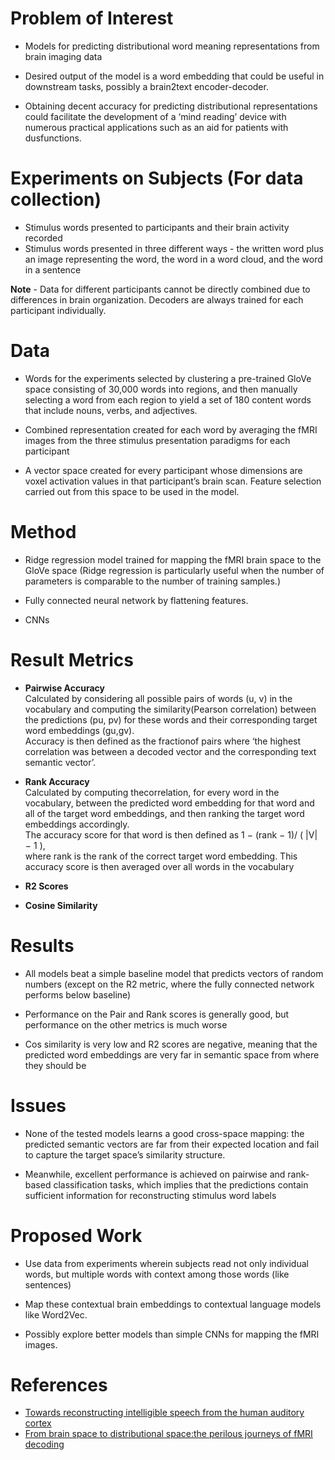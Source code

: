 # Problem of Interest

*  Models for predicting distributional word meaning representations from
brain imaging data

* Desired output of the model is a word embedding that could be useful in downstream tasks, possibly a brain2text encoder-decoder. 

* Obtaining decent accuracy for predicting distributional representations could facilitate the development of
a ‘mind reading’ device with numerous practical applications such as an aid for patients with dusfunctions.


# Experiments on Subjects (For data collection)

* Stimulus words presented to participants and their brain activity recorded
* Stimulus words presented in three different ways - the written word plus an image representing the word, the
word in a word cloud, and the word in a sentence

<b>Note</b> - Data for different participants cannot be directly combined due to differences in brain organization. Decoders are always
trained for each participant individually.


# Data


* Words for the experiments selected by clustering a pre-trained GloVe space consisting of 30,000 words into regions, and then
manually selecting a word from each region to yield a set of 180 content words that include nouns, verbs, and adjectives.

* Combined representation created for each word by averaging the fMRI images from the three stimulus presentation paradigms for each participant

* A vector space created for every participant whose dimensions are voxel activation values
in that participant’s brain scan. Feature selection carried out from this space to be used in the model.


# Method


* Ridge regression model trained for mapping the fMRI brain space to the GloVe space (Ridge regression is particularly useful when the number of parameters is comparable to the number of training samples.)

* Fully connected neural network by flattening features.

* CNNs


# Result Metrics


* <b>Pairwise Accuracy</b><br>
Calculated by considering all possible pairs of words (u, v) in the vocabulary and computing the similarity(Pearson correlation) between
the predictions (pu, pv) for these words and their corresponding target word embeddings (gu,gv). <br>
Accuracy is then defined as the fractionof pairs where ‘the highest correlation was between a decoded vector and the corresponding
text semantic vector’.

* <b>Rank Accuracy</b><br>
Calculated by computing thecorrelation, for every word in the vocabulary, between the predicted word embedding for that word
and all of the target word embeddings, and then ranking the target word embeddings accordingly.<br>
The accuracy score for that word is then defined as 1 − (rank − 1)/ ( |V| − 1 ), <br>
where rank is the rank of the correct target word embedding. This accuracy score is then averaged over
all words in the vocabulary

* <b>R2 Scores</b>

* <b>Cosine Similarity</b>


# Results 

* All models beat a simple baseline model that predicts vectors of random numbers (except
on the R2 metric, where the fully connected network performs below baseline)

* Performance on the Pair and Rank scores is generally good, but performance on the
other metrics is much worse

* Cos similarity is very low and R2 scores are negative, meaning that the predicted
word embeddings are very far in semantic space from where they should be


# Issues


* None of the tested models learns a good cross-space mapping: the predicted semantic vectors are far from their expected location and fail to capture the target space’s similarity structure. 

* Meanwhile, excellent performance is achieved on pairwise and rank-based classification
tasks, which implies that the predictions contain sufficient information for reconstructing stimulus
word labels


# Proposed Work


* Use data from experiments wherein subjects read not only individual words, but multiple words with context among those words (like sentences)

* Map these contextual brain embeddings to contextual language models like Word2Vec.

* Possibly explore better models than simple CNNs for mapping the fMRI images.




# References


* [Towards reconstructing intelligible speech from the human auditory cortex](https://www.nature.com/articles/s41598-018-37359-z)
* [From brain space to distributional space:the perilous journeys of fMRI decoding](https://www.aclweb.org/anthology/P19-2021.pdf)


